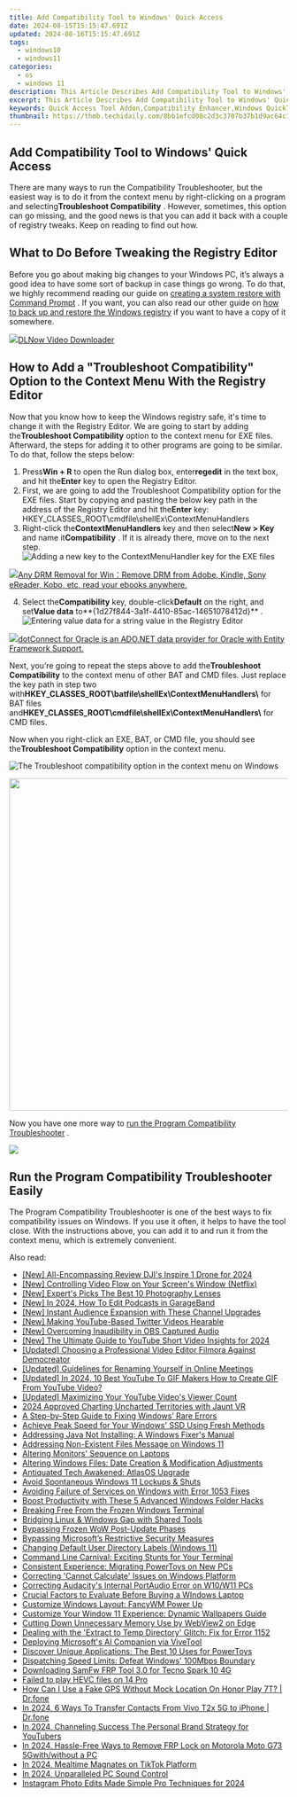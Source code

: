 ```yaml
---
title: Add Compatibility Tool to Windows' Quick Access
date: 2024-08-15T15:15:47.691Z
updated: 2024-08-16T15:15:47.691Z
tags:
  - windows10
  - windows11
categories:
  - os
  - windows 11
description: This Article Describes Add Compatibility Tool to Windows' Quick Access
excerpt: This Article Describes Add Compatibility Tool to Windows' Quick Access
keywords: Quick Access Tool Addon,Compatibility Enhancer,Windows QuickTool,Compatibility Update,QuikAccess Accessory,Windows EasyTool,Compatibility Windows Fix
thumbnail: https://thmb.techidaily.com/8bb1efcd08c2d3c3707b37b1d9ac64c15c4d68acde1a08c23a7f1acea10d7dc6.jpg
---
```


## Add Compatibility Tool to Windows' Quick Access

 There are many ways to run the Compatibility Troubleshooter, but the easiest way is to do it from the context menu by right-clicking on a program and selecting**Troubleshoot Compatibility** . However, sometimes, this option can go missing, and the good news is that you can add it back with a couple of registry tweaks. Keep on reading to find out how.

## What to Do Before Tweaking the Registry Editor

 Before you go about making big changes to your Windows PC, it’s always a good idea to have some sort of backup in case things go wrong. To do that, we highly recommend reading our guide on [creating a system restore with Command Prompt](https://www.makeuseof.com/windows-create-restore-point-command-prompt-powershell/) . If you want, you can also read our other guide on [how to back up and restore the Windows registry](https://www.makeuseof.com/tag/backup-restore-windows-registry/) if you want to have a copy of it somewhere.

<!-- affiliate ads begin -->
<a href="https://secure.2checkout.com/order/checkout.php?PRODS=4712430&QTY=1&AFFILIATE=108875&CART=1"><img src="https://secure.avangate.com/images/merchant/c404a5adbf90e09631678b13b05d9d7a/products/dlnow_256.png" border="0">DLNow Video Downloader</a>
<!-- affiliate ads end -->
## How to Add a "Troubleshoot Compatibility" Option to the Context Menu With the Registry Editor

 Now that you know how to keep the Windows registry safe, it's time to change it with the Registry Editor. We are going to start by adding the**Troubleshoot Compatibility** option to the context menu for EXE files. Afterward, the steps for adding it to other programs are going to be similar. To do that, follow the steps below:

1. Press**Win + R** to open the Run dialog box, enter**regedit** in the text box, and hit the**Enter** key to open the Registry Editor.
2. First, we are going to add the Troubleshoot Compatibility option for the EXE files. Start by copying and pasting the below key path in the address of the Registry Editor and hit the**Enter** key:  
HKEY_CLASSES_ROOT\cmdfile\shellEx\ContextMenuHandlers
3. Right-click the**ContextMenuHandlers** key and then select**New > Key** and name it**Compatibility** . If it is already there, move on to the next step.  
![Adding a new key to the ContextMenuHandler key for the EXE files](https://static1.makeuseofimages.com/wordpress/wp-content/uploads/2023/04/new-key-compatibility-troubleshooter-context-menu.jpg)
<!-- affiliate ads begin -->
<a href="https://secure.2checkout.com/order/checkout.php?PRODS=4600113&QTY=1&AFFILIATE=108875&CART=1"><img src="https://www.epubor.com/images/drm-removal-feature2.png" border="0">Any DRM Removal for Win：Remove DRM from Adobe, Kindle, Sony eReader, Kobo, etc, read your ebooks anywhere.</a>
<!-- affiliate ads end -->
4. Select the**Compatibility** key, double-click**Default** on the right, and set**Value data** to**{1d27f844-3a1f-4410-85ac-14651078412d}** .  
![Entering value data for a string value in the Registry Editor](https://static1.makeuseofimages.com/wordpress/wp-content/uploads/2023/04/enter-value-data.jpg)
<!-- affiliate ads begin -->
<a href="https://checkout.devart.com/order/checkout.php?PRODS=5023555&QTY=1&AFFILIATE=108875&CART=1"><img src="https://secure.avangate.com/images/merchant/45b430710ad04765a6afd58d9d9fafca/products/dotConnect_O.png" border="0">dotConnect for Oracle is an ADO.NET data provider for Oracle with Entity Framework Support.</a>
<!-- affiliate ads end -->

 Next, you’re going to repeat the steps above to add the**Troubleshoot Compatibility** to the context menu of other BAT and CMD files. Just replace the key path in step two with**HKEY\_CLASSES\_ROOT\\batfile\\shellEx\\ContextMenuHandlers\\** for BAT files and**HKEY\_CLASSES\_ROOT\\cmdfile\\shellEx\\ContextMenuHandlers\\** for CMD files.

 Now when you right-click an EXE, BAT, or CMD file, you should see the**Troubleshoot Compatibility** option in the context menu.

![The Troubleshoot compatibility option in the context menu on Windows](https://static1.makeuseofimages.com/wordpress/wp-content/uploads/2023/04/troubleshoot-compatibility-context-menu.jpg)
<!-- affiliate ads begin -->
<a href="https://unicoeye.pxf.io/c/5597632/2084399/18498" target="_top" id="2084399"><img src="//a.impactradius-go.com/display-ad/18498-2084399" border="0" alt="" width="1125" height="600"/></a><img height="0" width="0" src="https://imp.pxf.io/i/5597632/2084399/18498" style="position:absolute;visibility:hidden;" border="0" />
<!-- affiliate ads end -->

 Now you have one more way to [run the Program Compatibility Troubleshooter](https://www.makeuseof.com/run-program-compatibility-troubleshooter-windows/) .

<!-- affiliate ads begin -->
<a href="https://store.bitdefender.com/affiliate.php?ACCOUNT=BITLATIN&AFFILIATE=108875&PATH=http%3A%2F%2Fwww.bitdefender.com%2Fbusiness%3FAFFILIATE%3D108875%26RESOURCE%3D30%2525%2BOff%2Ball%2BGravityZone%2BProducts"><img src="https://www.bitdefender.com/content/dam/bitdefender/business/campaign/1200X628.png" border="0"></a>
<!-- affiliate ads end -->
## Run the Program Compatibility Troubleshooter Easily

 The Program Compatibility Troubleshooter is one of the best ways to fix compatibility issues on Windows. If you use it often, it helps to have the tool close. With the instructions above, you can add it to and run it from the context menu, which is extremely convenient.


<ins class="adsbygoogle"
     style="display:block"
     data-ad-format="autorelaxed"
     data-ad-client="ca-pub-7571918770474297"
     data-ad-slot="1223367746"></ins>



<ins class="adsbygoogle"
     style="display:block"
     data-ad-client="ca-pub-7571918770474297"
     data-ad-slot="8358498916"
     data-ad-format="auto"
     data-full-width-responsive="true"></ins>





<span class="atpl-alsoreadstyle">Also read:</span>
<div><ul>
<li><a href="https://fox-hovers.techidaily.com/new-all-encompassing-review-djis-inspire-1-drone-for-2024/"><u>[New] All-Encompassing Review  DJI's Inspire 1 Drone for 2024</u></a></li>
<li><a href="https://extra-lessons.techidaily.com/new-controlling-video-flow-on-your-screens-window-netflix/"><u>[New] Controlling Video Flow on Your Screen's Window (Netflix)</u></a></li>
<li><a href="https://some-techniques.techidaily.com/new-experts-picks-the-best-10-photography-lenses/"><u>[New] Expert's Picks  The Best 10 Photography Lenses</u></a></li>
<li><a href="https://article-helps.techidaily.com/new-in-2024-how-to-edit-podcasts-in-garageband/"><u>[New] In 2024, How To Edit Podcasts in GarageBand</u></a></li>
<li><a href="https://facebook-video-footage.techidaily.com/new-instant-audience-expansion-with-these-channel-upgrades/"><u>[New] Instant Audience Expansion with These Channel Upgrades</u></a></li>
<li><a href="https://twitter-videos.techidaily.com/new-making-youtube-based-twitter-videos-hearable/"><u>[New] Making YouTube-Based Twitter Videos Hearable</u></a></li>
<li><a href="https://screen-recording.techidaily.com/new-overcoming-inaudibility-in-obs-captured-audio/"><u>[New] Overcoming Inaudibility in OBS Captured Audio</u></a></li>
<li><a href="https://youtube-lab.techidaily.com/he-ultimate-guide-to-youtube-short-video-insights-for-2024/"><u>[New] The Ultimate Guide to YouTube Short Video Insights for 2024</u></a></li>
<li><a href="https://screen-capture.techidaily.com/updated-choosing-a-professional-video-editor-filmora-against-democreator/"><u>[Updated] Choosing a Professional Video Editor  Filmora Against Democreator</u></a></li>
<li><a href="https://screen-mirroring-recording.techidaily.com/updated-guidelines-for-renaming-yourself-in-online-meetings/"><u>[Updated] Guidelines for Renaming Yourself in Online Meetings</u></a></li>
<li><a href="https://facebook-record-videos.techidaily.com/updated-in-2024-10-best-youtube-to-gif-makers-how-to-create-gif-from-youtube-video/"><u>[Updated] In 2024, 10 Best YouTube To GIF Makers  How to Create GIF From YouTube Video?</u></a></li>
<li><a href="https://extra-approaches.techidaily.com/updated-maximizing-your-youtube-videos-viewer-count/"><u>[Updated] Maximizing Your YouTube Video's Viewer Count</u></a></li>
<li><a href="https://extra-hints.techidaily.com/2024-approved-charting-uncharted-territories-with-jaunt-vr/"><u>2024 Approved  Charting Uncharted Territories with Jaunt VR</u></a></li>
<li><a href="https://windows11.techidaily.com/a-step-by-step-guide-to-fixing-windows-rare-errors/"><u>A Step-by-Step Guide to Fixing Windows’ Rare Errors</u></a></li>
<li><a href="https://windows11.techidaily.com/achieve-peak-speed-for-your-windows-ssd-using-fresh-methods/"><u>Achieve Peak Speed for Your Windows' SSD Using Fresh Methods</u></a></li>
<li><a href="https://windows11.techidaily.com/addressing-java-not-installing-a-windows-fixers-manual/"><u>Addressing Java Not Installing: A Windows Fixer's Manual</u></a></li>
<li><a href="https://windows11.techidaily.com/addressing-non-existent-files-message-on-windows-11/"><u>Addressing Non-Existent Files Message on Windows 11</u></a></li>
<li><a href="https://windows11.techidaily.com/altering-monitors-sequence-on-laptops/"><u>Altering Monitors' Sequence on Laptops</u></a></li>
<li><a href="https://windows11.techidaily.com/altering-windows-files-date-creation-and-modification-adjustments/"><u>Altering Windows Files: Date Creation & Modification Adjustments</u></a></li>
<li><a href="https://windows11.techidaily.com/antiquated-tech-awakened-atlasos-upgrade/"><u>Antiquated Tech Awakened: AtlasOS Upgrade</u></a></li>
<li><a href="https://windows11.techidaily.com/avoid-spontaneous-windows-11-lockups-and-shuts/"><u>Avoid Spontaneous Windows 11 Lockups & Shuts</u></a></li>
<li><a href="https://windows11.techidaily.com/avoiding-failure-of-services-on-windows-with-error-1053-fixes/"><u>Avoiding Failure of Services on Windows with Error 1053 Fixes</u></a></li>
<li><a href="https://windows11.techidaily.com/boost-productivity-with-these-5-advanced-windows-folder-hacks/"><u>Boost Productivity with These 5 Advanced Windows Folder Hacks</u></a></li>
<li><a href="https://windows11.techidaily.com/breaking-free-from-the-frozen-windows-terminal/"><u>Breaking Free From the Frozen Windows Terminal</u></a></li>
<li><a href="https://windows11.techidaily.com/bridging-linux-and-windows-gap-with-shared-tools/"><u>Bridging Linux & Windows Gap with Shared Tools</u></a></li>
<li><a href="https://windows11.techidaily.com/bypassing-frozen-wow-post-update-phases/"><u>Bypassing Frozen WoW Post-Update Phases</u></a></li>
<li><a href="https://windows11.techidaily.com/bypassing-microsofts-restrictive-security-measures/"><u>Bypassing Microsoft’s Restrictive Security Measures</u></a></li>
<li><a href="https://windows11.techidaily.com/changing-default-user-directory-labels-windows-11/"><u>Changing Default User Directory Labels (Windows 11)</u></a></li>
<li><a href="https://windows11.techidaily.com/command-line-carnival-exciting-stunts-for-your-terminal/"><u>Command Line Carnival: Exciting Stunts for Your Terminal</u></a></li>
<li><a href="https://windows11.techidaily.com/consistent-experience-migrating-powertoys-on-new-pcs/"><u>Consistent Experience: Migrating PowerToys on New PCs</u></a></li>
<li><a href="https://windows11.techidaily.com/correcting-cannot-calculate-issues-on-windows-platform/"><u>Correcting 'Cannot Calculate' Issues on Windows Platform</u></a></li>
<li><a href="https://windows11.techidaily.com/correcting-audacitys-internal-portaudio-error-on-w10w11-pcs/"><u>Correcting Audacity's Internal PortAudio Error on W10/W11 PCs</u></a></li>
<li><a href="https://windows11.techidaily.com/crucial-factors-to-evaluate-before-buying-a-windows-laptop/"><u>Crucial Factors to Evaluate Before Buying a WIndows Laptop</u></a></li>
<li><a href="https://windows11.techidaily.com/customize-windows-layout-fancywm-power-up/"><u>Customize Windows Layout: FancyWM Power Up</u></a></li>
<li><a href="https://windows11.techidaily.com/customize-your-window-11-experience-dynamic-wallpapers-guide/"><u>Customize Your Window 11 Experience: Dynamic Wallpapers Guide</u></a></li>
<li><a href="https://windows11.techidaily.com/cutting-down-unnecessary-memory-use-by-webview2-on-edge/"><u>Cutting Down Unnecessary Memory Use by WebView2 on Edge</u></a></li>
<li><a href="https://windows11.techidaily.com/dealing-with-the-extract-to-temp-directory-glitch-fix-for-error-1152/"><u>Dealing with the 'Extract to Temp Directory' Glitch: Fix for Error 1152</u></a></li>
<li><a href="https://windows11.techidaily.com/deploying-microsofts-ai-companion-via-vivetool/"><u>Deploying Microsoft's AI Companion via ViveTool</u></a></li>
<li><a href="https://windows11.techidaily.com/discover-unique-applications-the-best-10-uses-for-powertoys/"><u>Discover Unique Applications: The Best 10 Uses for PowerToys</u></a></li>
<li><a href="https://windows11.techidaily.com/dispatching-speed-limits-defeat-windows-100mbps-boundary/"><u>Dispatching Speed Limits: Defeat Windows' 100Mbps Boundary</u></a></li>
<li><a href="https://unlock-android.techidaily.com/downloading-samfw-frp-tool-30-for-tecno-spark-10-4g-by-drfone-android/"><u>Downloading SamFw FRP Tool 3.0 for Tecno Spark 10 4G</u></a></li>
<li><a href="https://phone-solutions.techidaily.com/failed-to-play-hevc-files-on-14-pro-by-aiseesoft-video-converter-play-hevc-video-on-android/"><u>Failed to play HEVC files on 14 Pro</u></a></li>
<li><a href="https://fake-location.techidaily.com/how-can-i-use-a-fake-gps-without-mock-location-on-honor-play-7t-drfone-by-drfone-virtual-android/"><u>How Can I Use a Fake GPS Without Mock Location On Honor Play 7T? | Dr.fone</u></a></li>
<li><a href="https://android-transfer.techidaily.com/in-2024-6-ways-to-transfer-contacts-from-vivo-t2x-5g-to-iphone-drfone-by-drfone-transfer-from-android-transfer-from-android/"><u>In 2024, 6 Ways To Transfer Contacts From Vivo T2x 5G to iPhone | Dr.fone</u></a></li>
<li><a href="https://youtube-videos.techidaily.com/in-2024-channeling-success-the-personal-brand-strategy-for-youtubers/"><u>In 2024, Channeling Success  The Personal Brand Strategy for YouTubers</u></a></li>
<li><a href="https://android-frp.techidaily.com/in-2024-hassle-free-ways-to-remove-frp-lock-on-motorola-moto-g73-5gwithwithout-a-pc-by-drfone-android/"><u>In 2024, Hassle-Free Ways to Remove FRP Lock on Motorola Moto G73 5Gwith/without a PC</u></a></li>
<li><a href="https://tiktok-video-files.techidaily.com/in-2024-mealtime-magnates-on-tiktok-platform/"><u>In 2024, Mealtime Magnates on TikTok Platform</u></a></li>
<li><a href="https://some-tips.techidaily.com/in-2024-unparalleled-pc-sound-control/"><u>In 2024, Unparalleled PC Sound Control</u></a></li>
<li><a href="https://instagram-video-recordings.techidaily.com/instagram-photo-edits-made-simple-pro-techniques-for-2024/"><u>Instagram Photo Edits Made Simple  Pro Techniques for 2024</u></a></li>
</ul></div>
